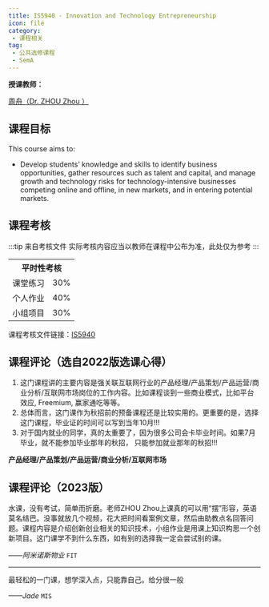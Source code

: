 ```yaml
---
title: IS5940 - Innovation and Technology Entrepreneurship
icon: file
category:
 - 课程相关
tag:
 - 公共选修课程
 - SemA
---
```


**授课教师：**

[周舟（Dr. ZHOU Zhou ）](https://www.cb.cityu.edu.hk/staff/zhouzhou/)

## 课程目标

This course aims to:

- Develop students’ knowledge and skills to identify business opportunities, gather resources such as talent and capital, and manage growth and technology risks for technology-intensive businesses competing online and offline, in new markets, and in entering potential markets.

## 课程考核

:::tip 来自考核文件
实际考核内容应当以教师在课程中公布为准，此处仅为参考
:::

<table>
    <tr>
        <th colspan=2>
            平时性考核
        </th>
    </tr>
    <tr>
        <td>
            课堂练习
        </td>
        <td>
            30%
        </td>
    </tr>
    <tr>
        <td>
            个人作业
        </td>
        <td>
            40%
        </td>
    </tr>
    <tr>
        <td>
            小组项目
        </td>
        <td>
            30%
        </td>
    </tr>
</table>

课程考核文件链接：[IS5940](https://www.cityu.edu.hk/pg/202223/course/IS5940.pdf)

## 课程评论（选自2022版选课心得）

1. 这门课程讲的主要内容是强关联互联网行业的产品经理/产品策划/产品运营/商业分析/互联网市场岗位的工作内容。比如课程谈到一些商业模式，比如平台效应, Freemium, 赢家通吃等等。
2. 总体而言，这门课作为秋招前的预备课程还是比较实用的。更重要的是，选择这门课程，毕业证的时间可以写到当年10月!!!
3. 对于国内就业的同学，真的太重要了，因为很多公司会卡毕业时间。如果7月毕业，就不能参加毕业那年的秋招， 只能参加就业那年的秋招!!!

**产品经理/产品策划/产品运营/商业分析/互联网市场**

## 课程评论（2023版）

水课，没有考试，简单而折磨。老师ZHOU Zhou上课真的可以用“摆”形容，英语莫名结巴。没事就放几个视频，花大把时间看案例文章，然后由助教点名回答问题。课程内容是介绍创新创业相关的知识技术，小组作业是用课上知识构思一个创新项目。这门课学不到什么东西，如有别的选择我一定会尝试别的课。

_——阿米诺斯物业_ `FIT`

---

最轻松的一门课，想学深入点，只能靠自己。给分很一般

_——Jade_ `MIS`
